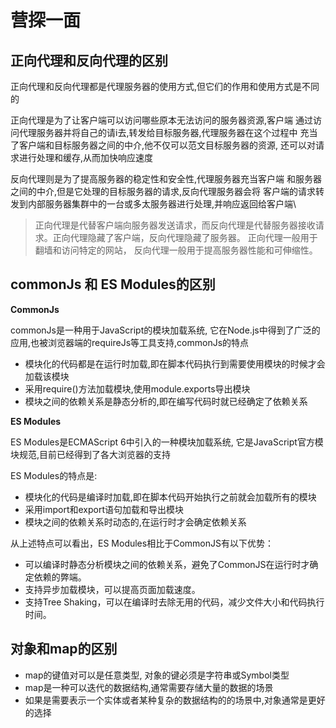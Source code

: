 # 营探一面

## 正向代理和反向代理的区别

正向代理和反向代理都是代理服务器的使用方式,但它们的作用和使用方式是不同的


正向代理是为了让客户端可以访问哪些原本无法访问的服务器资源,客户端
通过访问代理服务器并将自己的请i去,转发给目标服务器,代理服务器在这个过程中
充当了客户端和目标服务器之间的中介,他不仅可以范文目标服务器的资源,
还可以对请求进行处理和缓存,从而加快响应速度

反向代理则是为了提高服务器的稳定性和安全性,代理服务器充当客户端
和服务器之间的中介,但是它处理的目标服务器的请求,反向代理服务器会将
客户端的请求转发到内部服务器集群中的一台或多太服务器进行处理,并响应返回给客户端\

> 正向代理是代替客户端向服务器发送请求，而反向代理是代替服务器接收请求。正向代理隐藏了客户端，反向代理隐藏了服务器。
> 正向代理一般用于翻墙和访问特定的网站，
> 反向代理一般用于提高服务器性能和可伸缩性。

## commonJs 和 ES Modules的区别

**CommonJs**  

commonJs是一种用于JavaScript的模块加载系统, 它在Node.js中得到了广泛的应用,也被浏览器端的requireJs等工具支持,commonJs的特点

- 模块化的代码都是在运行时加载,即在脚本代码执行到需要使用模块的时候才会加载该模块
- 采用require()方法加载模块,使用module.exports导出模块
- 模块之间的依赖关系是静态分析的,即在编写代码时就已经确定了依赖关系



**ES Modules**


ES Modules是ECMAScript 6中引入的一种模块加载系统, 它是JavaScript官方模块规范,目前已经得到了各大浏览器的支持

ES Modules的特点是:
- 模块化的代码是编译时加载,即在脚本代码开始执行之前就会加载所有的模块
- 采用import和export语句加载和导出模块
- 模块之间的依赖关系时动态的,在运行时才会确定依赖关系


从上述特点可以看出，ES Modules相比于CommonJS有以下优势：

- 可以编译时静态分析模块之间的依赖关系，避免了CommonJS在运行时才确定依赖的弊端。
- 支持异步加载模块，可以提高页面加载速度。
- 支持Tree Shaking，可以在编译时去除无用的代码，减少文件大小和代码执行时间。


## 对象和map的区别

- map的键值对可以是任意类型, 对象的键必须是字符串或Symbol类型
- map是一种可以迭代的数据结构,通常需要存储大量的数据的场景
- 如果是需要表示一个实体或者某种复杂的数据结构的的场景中,对象通常是更好的选择

## 




